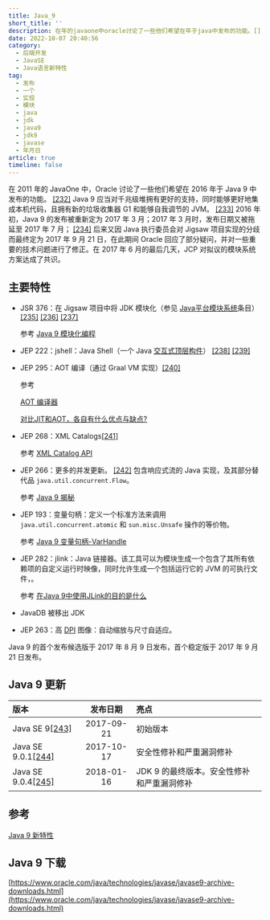 ```yaml
---
title: Java_9
short_title: ''
description: 在年的javaone中oracle讨论了一些他们希望在年于java中发布的功能。[]java应当对千兆级堆拥有更好的支持同时能够更好地集成本机代码且拥有新的垃圾收集器g和能够自我调节的jvm。[]年初java的发布被重新定为年月_年月时发布日期又被拖延至年月_[]后来又因java执行委员会对jigsaw项目实现的分歧而最终定为年月日在此期间oracle回应了部分疑问并对一些重要的技术问题进行了修正。在年月的最后几天jcp对拟议的模块系统方案达成了共识。主要特性jsr_在jigsaw项目中将jdk模块化（参
date: 2022-10-07 20:40:56
category:
  - 后端开发
  - JavaSE
  - Java语言新特性
tag:
  - 发布
  - 一个
  - 实现
  - 模块
  - java
  - jdk
  - java9
  - jdk9
  - javase
  - 年月日
article: true
timeline: false
---
```

在 2011 年的 JavaOne 中，Oracle 讨论了一些他们希望在 2016 年于 Java 9 中发布的功能。 [[232]](https://zh.wikipedia.org/zh-cn/Java%E7%89%88%E6%9C%AC%E6%AD%B7%E5%8F%B2#cite_note-232) Java 9 应当对千兆级堆拥有更好的支持，同时能够更好地集成本机代码，且拥有新的垃圾收集器 G1 和能够自我调节的 JVM。 [[233]](https://zh.wikipedia.org/zh-cn/Java%E7%89%88%E6%9C%AC%E6%AD%B7%E5%8F%B2#cite_note-233) 2016 年初，Java 9 的发布被重新定为 2017 年 3 月；2017 年 3 月时，发布日期又被拖延至 2017 年 7 月； [[234]](https://zh.wikipedia.org/zh-cn/Java%E7%89%88%E6%9C%AC%E6%AD%B7%E5%8F%B2#cite_note-234) 后来又因 Java 执行委员会对 Jigsaw 项目实现的分歧而最终定为 2017 年 9 月 21 日，在此期间 Oracle 回应了部分疑问，并对一些重要的技术问题进行了修正。在 2017 年 6 月的最后几天，JCP 对拟议的模块系统方案达成了共识。

## 主要特性

* JSR 376：在 Jigsaw 项目中将 JDK 模块化（参见 [Java平台模块系统](https://zh.wikipedia.org/w/index.php?title=Java%E5%B9%B3%E5%8F%B0%E6%A8%A1%E5%9D%97%E7%B3%BB%E7%BB%9F&action=edit&redlink=1 "Java平台模块系统（页面不存在）")条目） [[235]](https://zh.wikipedia.org/zh-cn/Java%E7%89%88%E6%9C%AC%E6%AD%B7%E5%8F%B2#cite_note-Jigsaw-235)  [[236]](https://zh.wikipedia.org/zh-cn/Java%E7%89%88%E6%9C%AC%E6%AD%B7%E5%8F%B2#cite_note-236) [[237]](https://zh.wikipedia.org/zh-cn/Java%E7%89%88%E6%9C%AC%E6%AD%B7%E5%8F%B2#cite_note-237)

  参考 [Java 9 模块化编程](https://segmentfault.com/a/1190000037559624)
* JEP 222：jshell：Java Shell（一个 Java [交互式顶层构件](https://zh.wikipedia.org/wiki/%E8%AF%BB%E5%8F%96%EF%B9%A3%E6%B1%82%E5%80%BC%EF%B9%A3%E8%BE%93%E5%87%BA%E5%BE%AA%E7%8E%AF "读取﹣求值﹣输出循环")） [[238]](https://zh.wikipedia.org/zh-cn/Java%E7%89%88%E6%9C%AC%E6%AD%B7%E5%8F%B2#cite_note-238) [[239]](https://zh.wikipedia.org/zh-cn/Java%E7%89%88%E6%9C%AC%E6%AD%B7%E5%8F%B2#cite_note-239)
* JEP 295：AOT 编译（通过 Graal VM 实现）[[240]](https://zh.wikipedia.org/zh-cn/Java%E7%89%88%E6%9C%AC%E6%AD%B7%E5%8F%B2#cite_note-240)

  参考

  [AOT 编译器](https://www.ibm.com/docs/zh/sdk-java-technology/7?topic=components-aot-compiler)​

  [对比JIT和AOT，各自有什么优点与缺点?](https://www.zhihu.com/question/23874627)​
* JEP 268：XML Catalogs[[241]](https://zh.wikipedia.org/zh-cn/Java%E7%89%88%E6%9C%AC%E6%AD%B7%E5%8F%B2#cite_note-241)

  参考 [XML Catalog API](https://docs.oracle.com/javase/9/core/xml-catalog-api1.htm#JSCOR-GUID-96D2C9AC-641A-4BDB-BB08-9FA04358A6F4)
* JEP 266：更多的并发更新。 [[242]](https://zh.wikipedia.org/zh-cn/Java%E7%89%88%E6%9C%AC%E6%AD%B7%E5%8F%B2#cite_note-242) 包含响应式流的 Java 实现，及其部分替代品 `java.util.concurrent.Flow`。

  参考 [Java 9 揭秘](https://www.cnblogs.com/IcanFixIt/p/7245377.html)
* JEP 193：变量句柄：定义一个标准方法来调用 `java.util.concurrent.atomic` 和 `sun.misc.Unsafe` 操作的等价物。

  参考 [Java 9 变量句柄-VarHandle](https://www.cnblogs.com/loveLands/articles/14018768.html)
* JEP 282：jlink：Java 链接器。该工具可以为模块生成一个包含了其所有依赖项的自定义运行时映像，同时允许生成一个包括运行它的 JVM 的可执行文件，。

  参考 [在Java 9中使用JLink的目的是什么](https://www.cainiaojc.com/note/qa03zx.html)
* JavaDB 被移出 JDK
* JEP 263：高 [DPI](https://zh.wikipedia.org/wiki/%E6%AF%8F%E8%8B%B1%E5%AF%B8%E5%83%8F%E7%B4%A0 "每英寸像素") 图像：自动缩放与尺寸自适应。

Java 9 的首个发布候选版于 2017 年 8 月 9 日发布，首个稳定版于 2017 年 9 月 21 日发布。

## Java 9 更新

|版本|发布日期|亮点|
| :-------------| :--------: | :-----------------------------------------|
|Java SE 9[[243]](https://zh.wikipedia.org/zh-cn/Java版本歷史#cite_note-243)|2017-09-21|初始版本|
|Java SE 9.0.1[[244]](https://zh.wikipedia.org/zh-cn/Java版本歷史#cite_note-244)|2017-10-17|安全性修补和严重漏洞修补|
|Java SE 9.0.4[[245]](https://zh.wikipedia.org/zh-cn/Java版本歷史#cite_note-245)|2018-01-16|JDK 9 的最终版本。安全性修补和严重漏洞修补|

## 参考

[Java 9 新特性](https://www.wdbyte.com/2020/02/jdk/jdk9-feature/)

## Java 9 下载

[https://www.oracle.com/java/technologies/javase/javase9-archive-downloads.html](https://www.oracle.com/java/technologies/javase/javase9-archive-downloads.html)